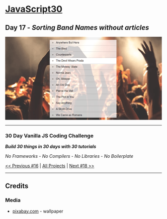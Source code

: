 # [JavaScript30](https://javascript30.com/)

## **Day 17** - *Sorting Band Names without articles*

![Sorting Band Names without articles](final.png?raw=true "Sorting Band Names without articles")

---

### **30 Day Vanilla JS Coding Challenge**

***Build 30 things in 30 days with 30 tutorials***

*No Frameworks* - *No Compilers* - *No Libraries* - *No Boilerplate*

[<< Previous #16](https://github.com/TravelTimN/javascript30/blob/master/day-16/README.md) | [All Projects](https://github.com/TravelTimN/javascript30/blob/master/README.md) | [Next #18 >>](https://github.com/TravelTimN/javascript30/blob/master/day-18/README.md)

---

## Credits

### Media

- [pixabay.com](https://pixabay.com/photos/concert-crowd-audience-people-768722/) - wallpaper